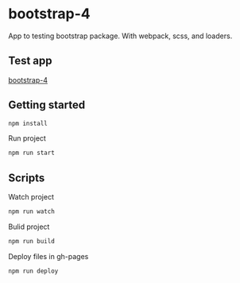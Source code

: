 # bootstrap-4
App to testing bootstrap package.
With webpack, scss, and loaders.

## Test app
[bootstrap-4](https://sebastiangolian.github.io/bootstrap-4/)

## Getting started
```bash
npm install
```
Run project
```bash
npm run start
```

## Scripts
Watch project
```bash
npm run watch
```
Bulid project
```bash
npm run build
```
Deploy files in gh-pages
```bash
npm run deploy
```